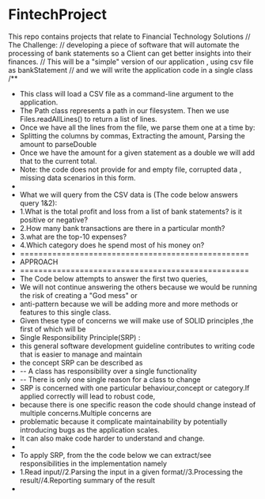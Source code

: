 # FintechProject
This repo contains projects that relate to Financial Technology Solutions
// The Challenge:
// developing a piece of software that will automate the processing of bank statements so a Client can get better insights into their finances.
// This will be a "simple" version of our application , using csv file as bankStatement
// and we will write the application code in a single class
/**
 * This class will load a CSV file as a command-line argument to the application.
 * The Path class represents a path in our filesystem. Then we use Files.readAllLines() to return a list of lines.
 * Once we have all the lines from the file, we  parse them one at a time by:
 * Splitting the columns by commas, Extracting the amount, Parsing the amount to parseDouble
 * Once we have the amount for a given statement as a double we will add that to the current total.
 * Note: the code does not provide for and empty file, corrupted data , missing data scenarios in this form.
 *
 * What we will query from the CSV data is (The code below answers query 1&2):
 * 1.What is the total profit and loss from a list of bank statements? is it positive or negative?
 * 2.How many bank transactions are there in a particular month?
 * 3.what are the top-10 expenses?
 * 4.Which category does he spend most of his money on?
 * ==================================================
 * APPROACH
 * ==================================================
 * The Code below attempts to answer the first two queries,
 * We will not continue answering the others because we would be running the risk of creating a "God mess" or
 * anti-pattern because we will be adding more and more methods or features to this single class.
 * Given these type of concerns we will make use of SOLID principles ,the first of which will be
 * Single Responsibility Principle(SRP) :
 * this general software development guideline contributes to writing  code that is easier to manage and maintain
 * the concept SRP can be described as
 * -- A class has responsibility over a single functionality
 * -- There is only one single reason for a class to change
 * SRP is concerned with one particular behaviour,concept or category.If applied correctly will lead to robust code,
 * because there is one specific reason the code should change instead of multiple concerns.Multiple concerns are
 * problematic because it complicate maintainability by potentially introducing bugs as the application scales.
 * It can also make code harder to understand and change.
 *
 * To apply SRP, from the the code below we can extract/see responsibilities in the implementation namely
 * 1.Read input//2.Parsing the input in a given format//3.Processing the result//4.Reporting summary of the result
 *
